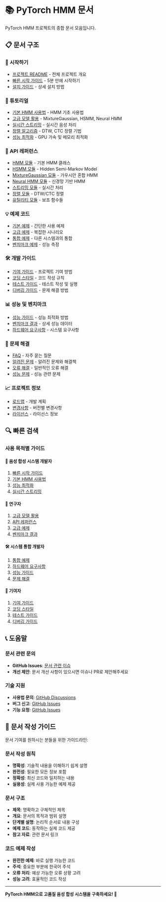 # 📚 PyTorch HMM 문서

PyTorch HMM 프로젝트의 종합 문서 모음입니다.

## 📋 문서 구조

### 🚀 **시작하기**
- [프로젝트 README](../README.md) - 전체 프로젝트 개요
- [빠른 시작 가이드](tutorials/quickstart.md) - 5분 만에 시작하기
- [설치 가이드](tutorials/installation.md) - 상세 설치 방법

### 📖 **튜토리얼**
- [기본 HMM 사용법](tutorials/basic_hmm.md) - HMM 기초 사용법
- [고급 모델 활용](tutorials/advanced_models.md) - MixtureGaussian, HSMM, Neural HMM
- [실시간 스트리밍](tutorials/streaming.md) - 실시간 음성 처리
- [정렬 알고리즘](tutorials/alignment.md) - DTW, CTC 정렬 기법
- [성능 최적화](tutorials/optimization.md) - GPU 가속 및 메모리 최적화

### 🔧 **API 레퍼런스**
- [HMM 모듈](api/hmm.md) - 기본 HMM 클래스
- [HSMM 모듈](api/hsmm.md) - Hidden Semi-Markov Model
- [MixtureGaussian 모듈](api/mixture_gaussian.md) - 가우시안 혼합 HMM
- [Neural HMM 모듈](api/neural.md) - 신경망 기반 HMM
- [스트리밍 모듈](api/streaming.md) - 실시간 처리
- [정렬 모듈](api/alignment.md) - DTW/CTC 정렬
- [유틸리티 모듈](api/utils.md) - 보조 함수들

### 💡 **예제 코드**
- [기본 예제](examples/basic_examples.md) - 간단한 사용 예제
- [고급 예제](examples/advanced_examples.md) - 복잡한 시나리오
- [통합 예제](examples/integration_examples.md) - 다른 시스템과의 통합
- [벤치마크 예제](examples/benchmark_examples.md) - 성능 측정

### 🛠️ **개발 가이드**
- [기여 가이드](../CONTRIBUTING.md) - 프로젝트 기여 방법
- [코딩 스타일](tutorials/coding_style.md) - 코드 작성 규칙
- [테스트 가이드](tutorials/testing.md) - 테스트 작성 및 실행
- [디버깅 가이드](troubleshooting/debugging.md) - 문제 해결 방법

### 📊 **성능 및 벤치마크**
- [성능 가이드](../PERFORMANCE.md) - 성능 최적화 방법
- [벤치마크 결과](troubleshooting/benchmark_results.md) - 상세 성능 데이터
- [하드웨어 요구사항](troubleshooting/hardware_requirements.md) - 시스템 요구사항

### 🚨 **문제 해결**
- [FAQ](troubleshooting/faq.md) - 자주 묻는 질문
- [알려진 문제](troubleshooting/known_issues.md) - 알려진 문제와 해결책
- [오류 해결](troubleshooting/error_solutions.md) - 일반적인 오류 해결
- [성능 문제](troubleshooting/performance_issues.md) - 성능 관련 문제

### 📈 **프로젝트 정보**
- [로드맵](../ROADMAP.md) - 개발 계획
- [변경사항](../CHANGELOG.md) - 버전별 변경사항
- [라이선스](../LICENSE) - 라이선스 정보

## 🔍 빠른 검색

### 사용 목적별 가이드

#### 🎯 **음성 합성 시스템 개발자**
1. [빠른 시작 가이드](tutorials/quickstart.md)
2. [기본 HMM 사용법](tutorials/basic_hmm.md)
3. [성능 최적화](tutorials/optimization.md)
4. [실시간 스트리밍](tutorials/streaming.md)

#### 🔬 **연구자**
1. [고급 모델 활용](tutorials/advanced_models.md)
2. [API 레퍼런스](api/)
3. [고급 예제](examples/advanced_examples.md)
4. [벤치마크 결과](troubleshooting/benchmark_results.md)

#### 🛠️ **시스템 통합 개발자**
1. [통합 예제](examples/integration_examples.md)
2. [하드웨어 요구사항](troubleshooting/hardware_requirements.md)
3. [성능 가이드](../PERFORMANCE.md)
4. [문제 해결](troubleshooting/)

#### 🤝 **기여자**
1. [기여 가이드](../CONTRIBUTING.md)
2. [코딩 스타일](tutorials/coding_style.md)
3. [테스트 가이드](tutorials/testing.md)
4. [디버깅 가이드](troubleshooting/debugging.md)

## 📞 도움말

### 문서 관련 문의
- **GitHub Issues**: [문서 관련 이슈](https://github.com/crlotwhite/pytorch_hmm/issues?q=label%3Adocumentation)
- **개선 제안**: 문서 개선 사항이 있으시면 이슈나 PR로 제안해주세요

### 기술 지원
- **사용법 문의**: [GitHub Discussions](https://github.com/crlotwhite/pytorch_hmm/discussions)
- **버그 신고**: [GitHub Issues](https://github.com/crlotwhite/pytorch_hmm/issues)
- **기능 요청**: [GitHub Issues](https://github.com/crlotwhite/pytorch_hmm/issues)

## 📝 문서 작성 가이드

문서 기여를 원하시는 분들을 위한 가이드라인:

### 문서 작성 원칙
- **명확성**: 기술적 내용을 이해하기 쉽게 설명
- **완전성**: 필요한 모든 정보 포함
- **정확성**: 최신 코드와 일치하는 내용
- **실용성**: 실제 사용 가능한 예제 제공

### 문서 구조
- **제목**: 명확하고 구체적인 제목
- **개요**: 문서의 목적과 범위 설명
- **단계별 설명**: 논리적 순서로 내용 구성
- **예제 코드**: 동작하는 실제 코드 제공
- **참고 자료**: 관련 문서 링크

### 코드 예제 작성
- **완전한 예제**: 바로 실행 가능한 코드
- **주석**: 중요한 부분에 한국어 주석
- **오류 처리**: 예상 가능한 오류 상황 고려
- **성능 고려**: 효율적인 코드 작성

---

**PyTorch HMM으로 고품질 음성 합성 시스템을 구축하세요! 🎵** 
